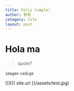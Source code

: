 ```yaml
---
title: Feliz Cumple!
author: 哥哥
category: tito
layout: post
---
```


# Hola ma

>quote?

```imagen```
`codigo`

![]({{ site.url }}/assets/test.jpg)